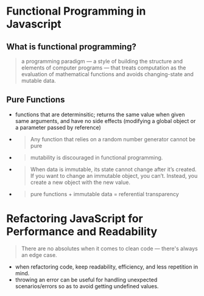 # Functional Programming in Javascript

## What is functional programming?
> a programming paradigm — a style of building the structure and elements of computer programs — that treats computation as the evaluation of mathematical functions and avoids changing-state and mutable data.

## Pure Functions
- functions that are determinsitic; returns the same value when given same arguments, and have no side effects (modifying a global object or a parameter passed by reference)
- >Any function that relies on a random number generator cannot be pure
- >mutability is discouraged in functional programming.
- >When data is immutable, its state cannot change after it’s created. If you want to change an immutable object, you can’t. Instead, you create a new object with the new value.

- > pure functions + immutable data = referential transparency

# Refactoring JavaScript for Performance and Readability

>  There are no absolutes when it comes to clean code — there's always an edge case.
- when refactoring code, keep readability, efficiency, and less repetition in mind.
- throwing an error can be useful for handling unexpected scenarios/errors so as to avoid getting undefined values.